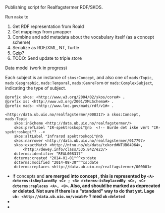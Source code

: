 Publishing script for Realfagstermer RDF/SKOS.

Run `make` to

1. Get RDF representation from Roald
2. Get mappings from µmapper
3. Combine and add metadata about the vocabulary itself (as a concept scheme)
4. Serialize as RDF/XML, NT, Turtle
5. Gzip?
5. TODO: Send update to triple store

Data model (work in progress)

Each subject is an instance of `skos:Concept`, and also one of `mads:Topic`, `mads:Geographic`, `mads:Temporal`, `mads:GenreForm` or `mads:ComplexSubject`, indicating the type of subject.


    @prefix skos: <http://www.w3.org/2004/02/skos/core#> .
    @prefix xs: <http://www.w3.org/2001/XMLSchema#> .
    @prefix mads: <http://www.loc.gov/mads/rdf/v1#> .
    
    <http://data.ub.uio.no/realfagstermer/008317> a skos:Concept, mads:Topic
        skos:inScheme <http://data.ub.uio.no/realfagstermer/>
        skos:prefLabel "IR-spektroskopi"@nb  <!-- Burde det ikke vært "IR-spektroskopi"? -->
        skos:altLabel "Infrarød spektroskopi"@nb
        skos:narrower <http://data.ub.uio.no/realfagstermer/017797>
        skos:exactMatch <http://ntnu.no/ub/data/tekord#NTUB04964>,
            <http://dewey.info/class/535.842/e23/>
        dcterms:identifier "REAL008317"
        dcterms:created "2014-01-01"^^xs:date
        dcterms:modified "2014-08-30"^^xs:date
        dcterms:replaces <http://data.ub.uio.no/realfagstermer/000001>


* If concepts <A> and <B> are merged into concept <C>, this is represented by `<A> dcterms:isReplacedBy <C> ; <B> dcterms:isReplacedBy <C>, <C> dcterms:replaces <A>, <B>`. Also, <A> and <B> should be marked as deprecated or deleted. Not sure if there is a "standard" way to do that yet. Lage `ub: <http://data.ub.uio.no/vocab#>` ? med `ub:deleted`
* 
* 
